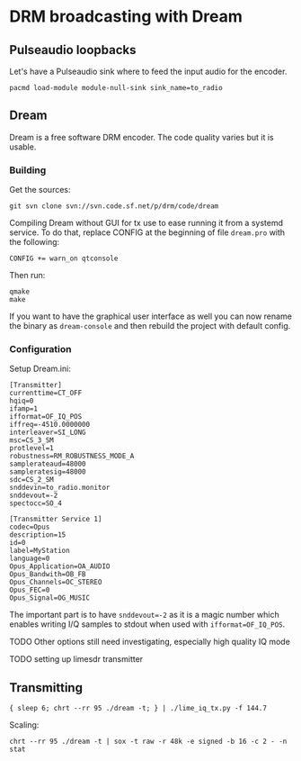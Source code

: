 # DRM broadcasting with Dream

## Pulseaudio loopbacks

Let's have a Pulseaudio sink where to feed the input audio for the
encoder.

```
pacmd load-module module-null-sink sink_name=to_radio
```

## Dream

Dream is a free software DRM encoder. The code quality varies but it
is usable.

### Building

Get the sources:

	git svn clone svn://svn.code.sf.net/p/drm/code/dream

Compiling Dream without GUI for tx use to ease running it from a
systemd service. To do that, replace CONFIG at the beginning of file
`dream.pro` with the following:

	CONFIG += warn_on qtconsole

Then run:

	qmake
	make

If you want to have the graphical user interface as well you can now
rename the binary as `dream-console` and then rebuild the project with
default config.

### Configuration

Setup Dream.ini:

```
[Transmitter]
currenttime=CT_OFF
hqiq=0
ifamp=1
ifformat=OF_IQ_POS
iffreq=-4510.0000000
interleaver=SI_LONG
msc=CS_3_SM
protlevel=1
robustness=RM_ROBUSTNESS_MODE_A
samplerateaud=48000
sampleratesig=48000
sdc=CS_2_SM
snddevin=to_radio.monitor
snddevout=-2
spectocc=SO_4

[Transmitter Service 1]
codec=Opus
description=15
id=0
label=MyStation
language=0
Opus_Application=OA_AUDIO
Opus_Bandwith=OB_FB
Opus_Channels=OC_STEREO
Opus_FEC=0
Opus_Signal=OG_MUSIC
```

The important part is to have `snddevout=-2` as it is a magic number
which enables writing I/Q samples to stdout when used with
`ifformat=OF_IQ_POS`.

TODO Other options still need investigating, especially high quality IQ mode

TODO setting up limesdr transmitter

## Transmitting

	{ sleep 6; chrt --rr 95 ./dream -t; } | ./lime_iq_tx.py -f 144.7

Scaling:

	chrt --rr 95 ./dream -t | sox -t raw -r 48k -e signed -b 16 -c 2 - -n stat
